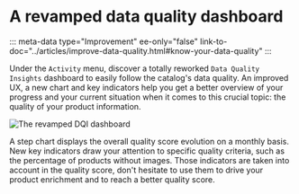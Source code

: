 # A revamped data quality dashboard
::: meta-data type="Improvement" ee-only="false" link-to-doc="../articles/improve-data-quality.html#know-your-data-quality"
:::

Under the `Activity` menu, discover a totally reworked `Data Quality Insights` dashboard to easily follow the catalog's data quality. An improved UX, a new chart and key indicators help you get a better overview of your progress and your current situation when it comes to this crucial topic: the quality of your product information.

![The revamped DQI dashboard](../img/new-dqi-dashboard.png)

A step chart displays the overall quality score evolution on a monthly basis.  
New key indicators draw your attention to specific quality criteria, such as the percentage of products without images. Those indicators are taken into account in the quality score, don't hesitate to use them to drive your product enrichment and to reach a better quality score.
